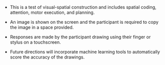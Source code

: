 - This is a test of visual-spatial construction and includes spatial coding, attention, motor execution, and planning.
    
- An image is shown on the screen and the participant is required to copy the image in a space provided.
    
- Responses are made by the participant drawing using their finger or stylus on a touchscreen.
    
- Future directions will incorporate machine learning tools to automatically score the accuracy of the drawings. 